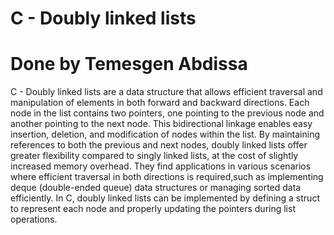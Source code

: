 # C - Doubly linked lists
# Done by Temesgen Abdissa
C - Doubly linked lists are a data structure that allows efficient traversal and manipulation of elements in both forward and backward directions. Each node in the list contains two pointers, one pointing to the previous node and another pointing to the next node. This bidirectional linkage enables easy insertion, deletion, and modification of nodes within the list. By maintaining references to both the previous and next nodes, doubly linked lists offer greater flexibility compared to singly linked lists, at the cost of slightly increased memory overhead. They find applications in various scenarios where efficient traversal in both directions is required,such as implementing deque (double-ended queue) data structures or managing sorted data efficiently. In C, doubly linked lists can be implemented by defining a struct to represent each node and properly updating the pointers during list operations.


